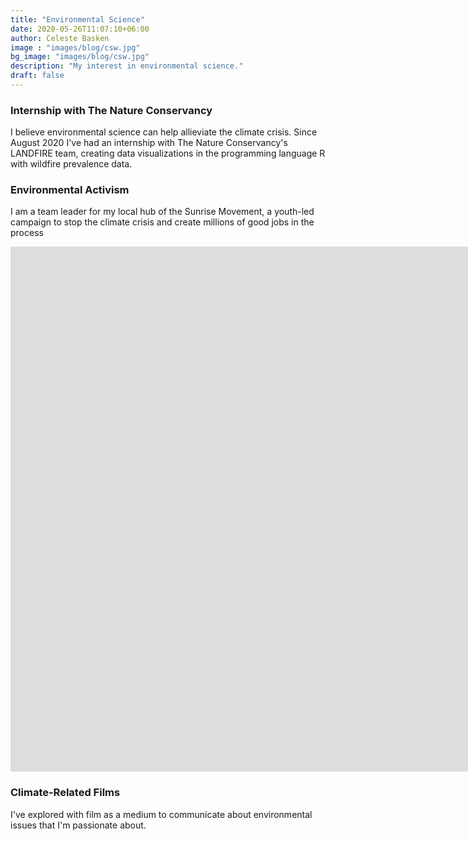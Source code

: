 ```yaml
---
title: "Environmental Science"
date: 2020-05-26T11:07:10+06:00
author: Celeste Basken
image : "images/blog/csw.jpg"
bg_image: "images/blog/csw.jpg"
description: "My interest in environmental science."
draft: false
---
```


### Internship with The Nature Conservancy
I believe environmental science can help allieviate the climate crisis. 
Since August 2020 I've had an internship with The Nature Conservancy's LANDFIRE team, creating data visualizations in the programming language R with wildfire prevalence data.

### Environmental Activism
I am a team leader for my local hub of the Sunrise Movement, a youth-led campaign to stop the climate crisis and create millions of good jobs in the process

<iframe width="1792" height="840" src="https://www.youtube.com/embed/i-JAUycSF3M" frameborder="0" allow="accelerometer; autoplay; clipboard-write; encrypted-media; gyroscope; picture-in-picture" allowfullscreen></iframe>

### Climate-Related Films
I've explored with film as a medium to communicate about environmental issues that I'm passionate about.